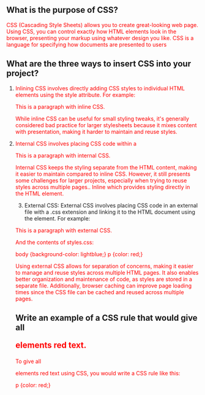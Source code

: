 ## What is the purpose of CSS?

CSS (Cascading Style Sheets) allows you to create great-looking web page. Using CSS, you can control exactly how HTML elements look in the browser, presenting your markup using whatever design you like. CSS is a language for specifying how documents are presented to users

## What are the three ways to insert CSS into your project?

1. Inlining CSS involves directly adding CSS styles to individual HTML elements using the style attribute. For example:

    <p style="color: red;">This is a paragraph with inline CSS.</p>

    While inline CSS can be useful for small styling tweaks, it's generally considered bad practice for larger stylesheets because it mixes content with presentation, making it harder to maintain and reuse styles.

2. Internal CSS involves placing CSS code within a <style> element in the <head> section of an HTML document. For example:

   <!DOCTYPE html>
<html lang="en">
<head>
    <meta charset="UTF-8">
    <meta name="viewport" content="width=device-width, initial-scale=1.0">
    <title>Document</title>
    <style>
        body {background-color: lightblue}
        p {color: red;}
    </style>
</head>
<body>
    <p>This is a paragraph with internal CSS.</p>
</body>
</html>

Internal CSS keeps the styling separate from the HTML content, making it easier to maintain compared to inline CSS. However, it still presents some challenges for larger projects, especially when trying to reuse styles across multiple pages.. Inline which provides styling directly in the HTML element. 

3. External CSS: External CSS involves placing CSS code in an external file with a .css extension and linking it to the HTML document using the <link> element. For example:

<!DOCTYPE html>
<html lang="en">
<head>
    <meta charset="UTF-8">
    <meta name="viewport" content="width=device-width, initial-scale=1.0">
    <title>Document</title>
    <link rel="stylesheet" href="styles.css">
</head>
<body>
    <p>This is a paragraph with external CSS.</p>
</body>
</html>

And the contents of styles.css:

body {background-color: lightblue;}
p {color: red;}

Using external CSS allows for separation of concerns, making it easier to manage and reuse styles across multiple HTML pages. It also enables better organization and maintenance of code, as styles are stored in a separate file. Additionally, browser caching can improve page loading times since the CSS file can be cached and reused across multiple pages.

## Write an example of a CSS rule that would give all <p> elements red text.
To give all <p> elements red text using CSS, you would write a CSS rule like this:

p {color: red;}






